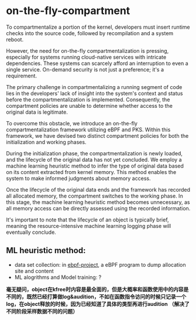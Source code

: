 # on-the-fly-compartment

<!-- To compartment a part of the kernel, developers have to add runtime checks in the source code, recompile and reboot the system.

However, an on-the-fly-compartment is needed, not only for the on demond security, but systems are running cloud native services with very complex dependencies and hardly accept an interrupt to even one services.

The main challenge to compartment a running part of code is that developers have no idea about the system context and status before the compartmentalization is loaded in the system.

So the compartment policies cannot judge the access to origin data is legal or not.

To conquer the problem, we present a on-the-fly compartmentalization framework with eBPF and PKS. based on that, we provided 2 compartment policies for the initialization and working phase.

In the initialization phase, the comparmentalization is just loaded and the life cycle of the origin data is not end, we provided a ML heuristic method to infer the type of origin data according to its content dumped from kernel memory. The method helps system to judge the memory access.

When the life cycle of origin data is end and the framework has record all the allocated memory, the compartment switchs to the working phase, ML heuristic method is not needed, all the memory access can be directly judged by the recorded information.

Noted that the life cycle of an object is normally very short, the heavy ML logging phase will finished sooner or later. -->

To compartmentalize a portion of the kernel, developers must insert runtime checks into the source code, followed by recompilation and a system reboot.

However, the need for on-the-fly compartmentalization is pressing, especially for systems running cloud-native services with intricate dependencies. These systems can scarcely afford an interruption to even a single service. On-demand security is not just a preference; it's a requirement.

The primary challenge in compartmentalizing a running segment of code lies in the developers' lack of insight into the system's context and status before the compartmentalization is implemented. Consequently, the compartment policies are unable to determine whether access to the original data is legitimate.

To overcome this obstacle, we introduce an on-the-fly compartmentalization framework utilizing eBPF and PKS. Within this framework, we have devised two distinct compartment policies for both the initialization and working phases.

During the initialization phase, the compartmentalization is newly loaded, and the lifecycle of the original data has not yet concluded. We employ a machine learning heuristic method to infer the type of original data based on its content extracted from kernel memory. This method enables the system to make informed judgments about memory access.

Once the lifecycle of the original data ends and the framework has recorded all allocated memory, the compartment switches to the working phase. In this stage, the machine learning heuristic method becomes unnecessary, as all memory access can be directly assessed using the recorded information.

It's important to note that the lifecycle of an object is typically brief, meaning the resource-intensive machine learning logging phase will eventually conclude.

## ML heuristic method: 

- data set collection: in [ebpf-project](./ebpf-project/README.md), a eBPF program to dump allocation site and content
- ML alogrithms and Model training: ?


**毫无疑问，object在kfree时内容是最全面的，但是大概率和函数使用中的内容是不同的，既然已经打算做log&audition，不如在函数指令访问的时候只记录一个log，在object释放的时候，因为已经知道了具体的类型再进行audition （解决了不同阶段采样数据不同的问题）**